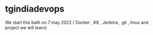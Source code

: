 # tgindiadevops
We start this bath on 7 may 2022 ( Docker , K8 , Jenkins , git , linux and project we will learn)
